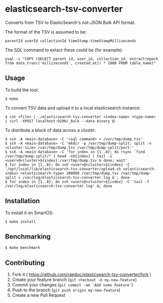 elasticsearch-tsv-converter
===========================

Converts from TSV to ElasticSearch's not-JSON Bulk API format.

The format of the TSV is assumed to be:

    parentId userId collectionId timeStamp.timeStampMilliseconds

The SQL command to extact these could be (for example):

    psql -c "COPY (SELECT parent_id, user_id, collection_id, extract(epoch from date_trunc('milliseconds', created_at)) * 1000 FROM table_name)"

## Usage

To build the tool:

    $ make

To convert TSV data and upload it to a local elasticsearch instance:

    $ cat <file> | ./elasticsearch-tsv-converter <index-name> <type-name> | curl -XPOST localhost:9200/_bulk --data-binary @-

To distribute a block of data across a cluster:

    $ ssh -A <main-database> -C '<sql command> > /var/tmp/dump.tsv'
    $ ssh -A <main-database> -C 'mkdir -p /var/tmp/dump-split; split -n <cluster-size> /var/tmp/dump.tsv /var/tmp/dump-split/part-'
    $ ssh -A <main-database> -C 'for index in {1..8}; do rsync `find /var/tmp/dump-split/* | head -n${index} | tail -1` <user>@<cluster>${index}:/var/tmp/dump.tsv & done; wait'
    $ for index in {1..8}; do ssh <user>@<cluster>${index} -C '/opt/local/lib/elasticsearch-tsv-converter/upload.sh <elasticsearch-index> <elasticsearch-type> 100000 /var/tmp/dump.tsv /var/tmp/dump-split > /var/log/elasticsearch-tsv-converter.log &'; done
    $ for index in {1..8}; do ssh <user>@<cluster>${index} -C 'tail -f /var/log/elasticsearch-tsv-converter.log' &; done

## Installation

To install it on SmartOS:

    $ make install

## Benchmarking

    $ make benchmark

## Contributing

1. Fork it ( https://github.com/raedoc/elasticsearch-tsv-converter/fork )
2. Create your feature branch (`git checkout -b my-new-feature`)
3. Commit your changes (`git commit -am 'Add some feature'`)
4. Push to the branch (`git push origin my-new-feature`)
5. Create a new Pull Request
